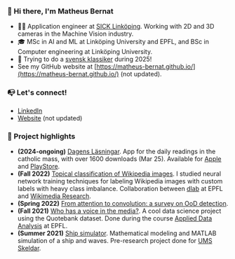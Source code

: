 ### 👋 Hi there, I'm Matheus Bernat
- 👷‍♂️ Application engineer at [SICK Linköping](https://career.sicklinkoping.se/). Working with 2D and 3D cameras in the Machine Vision industry.
- 🎓 MSc in AI and ML at Linköping University and EPFL, and BSc in Computer engineering at Linköping University.
- 🏃 Trying to do a [svensk klassiker](https://ensvenskklassiker.se/) during 2025!
- See my GitHub website at [https://matheus-bernat.github.io/](https://matheus-bernat.github.io/) (not updated).

### 📭 Let's connect!
- [LinkedIn](https://www.linkedin.com/in/matheus-bernat/)
- [Website](https://matheus-bernat.github.io/) (not updated) 

### 🔨 Project highlights
- **(2024-ongoing)** [Dagens Läsningar](http://dagenslasningar.se/). App for the daily readings in the catholic mass, with over 1600 downloads (Mar 25). Available for [Apple](https://apps.apple.com/se/app/dagens-l%C3%A4sningar/id6504030217) and [PlayStore](https://play.google.com/store/apps/details?id=com.dagenslasningar.app&hl=sv). 
- **(Fall 2022)** [Topical classification of Wikipedia images](https://github.com/epfl-dlab/wiki_image_classification). I studied neural network training techniques for labeling Wikipedia images with custom labels with heavy class imbalance. Collaboration between [dlab](https://dlab.epfl.ch/) at EPFL and [Wikimedia Research](https://research.wikimedia.org/).
- **(Spring 2022)** [From attention to convolution: a survey on OoD detection](https://matheus-bernat.github.io/epfl-vis/).
- **(Fall 2021)** [Who has a voice in the media?](https://matheus-bernat.github.io/epfl-ada/). A cool data science project using the Quotebank dataset. Done during the course [Applied Data Analysis](https://epfl-ada.github.io/teaching/fall2021/cs401/) at EPFL.
- **(Summer 2021)** [Ship simulator](https://matheus-bernat.github.io/ums/). Mathematical modeling and MATLAB simulation of a ship and waves. Pre-research project done for [UMS Skeldar](https://umsskeldar.aero/).
